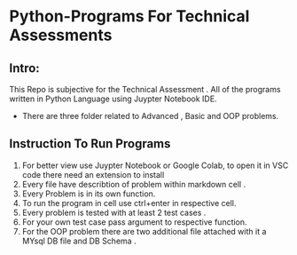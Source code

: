 # Python-Programs For Technical Assessments 
## Intro:
This Repo is subjective for the Technical Assessment . All of the programs written in Python Language using
Juypter Notebook IDE.
* There are three folder related to Advanced , Basic and OOP problems. 
## Instruction To Run Programs
1. For better view use Juypter Notebook or Google Colab, to open it in VSC code there need an extension to install
2. Every file have describtion of problem within markdown cell .
3. Every Problem is in its own function.
4. To run the program in cell use ctrl+enter in respective cell.
5. Every problem is tested with at least 2 test cases .
6. For your own test case pass argument to respective function.
7. For the OOP problem there are two additional file attached with it a MYsql DB file and DB Schema .
